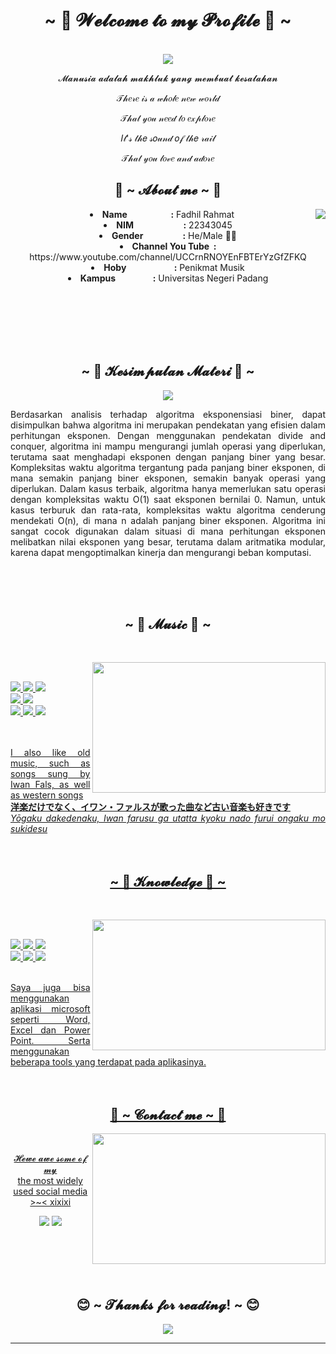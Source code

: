 <body>
  <center>
<h1 align="center">~ 🍎 𝓦𝓮𝓵𝓬𝓸𝓶𝓮 𝓽𝓸 𝓶𝔂 𝓟𝓻𝓸𝓯𝓲𝓵𝓮 🍎 ~</h1>
<br>
<div align="center">
<!-- <a href="https://discord.com/users/202740603790819328" > -->
  <a href="https://github.com/Fadhil-22343045" >
   <img src="https://steamuserimages-a.akamaihd.net/ugc/103978299291748839/CAF78B33E4D89E933E3B00071A2AF1C83E688BEB/?imw=5000&imh=5000&ima=fit&impolicy=Letterbox&imcolor=%23000000&letterbox=false"/>
  </a>
    <br>
  <p>𝓜𝓪𝓷𝓾𝓼𝓲𝓪 𝓪𝓭𝓪𝓵𝓪𝓱 𝓶𝓪𝓴𝓱𝓵𝓾𝓴 𝔂𝓪𝓷𝓰 𝓶𝓮𝓶𝓫𝓾𝓪𝓽 𝓴𝓮𝓼𝓪𝓵𝓪𝓱𝓪𝓷</p>
  <p>𝒯𝒽𝑒𝓇𝑒 𝒾𝓈 𝒶 𝓌𝒽𝑜𝓁𝑒 𝓃𝑒𝓌 𝓌𝑜𝓇𝓁𝒹</p>
  <p>𝒯𝒽𝒶𝓉 𝓎𝑜𝓊 𝓃𝑒𝑒𝒹 𝓉𝑜 𝑒𝓍𝓅𝓁𝑜𝓇𝑒</p>
  <p>𝐼𝓉'𝓈 𝓉𝒽𝑒 𝓈𝑜𝓊𝓃𝒹 𝑜𝒻 𝓉𝒽𝑒 𝓇𝒶𝒾𝓁</p>
<p>𝒯𝒽𝒶𝓉 𝓎𝑜𝓊 𝓁𝑜𝓋𝑒 𝒶𝓃𝒹 𝒶𝒹𝑜𝓇𝑒</p>
  
</div>
    <div align="center">
<!-- <img src="https://i.imgur.com/jx17oHT.gif"> -->
      </div>
<div>
<h2 align="center"> 🦊 ~ 𝓐𝓫𝓸𝓾𝓽 𝓶𝓮 ~ 🦊 </h2>
  <div align="center">
<img src="https://i.pinimg.com/originals/f0/f0/d9/f0f0d932d6e39c7af5aa305cbd8da735.gif" align="right">
  </div>
<li>
  <b>Name &nbsp&nbsp&nbsp&nbsp&nbsp&nbsp&nbsp&nbsp&nbsp&nbsp&nbsp&nbsp&nbsp&nbsp&nbsp&nbsp&nbsp&nbsp&nbsp&nbsp:</b> Fadhil Rahmat
</li>
<li>
  <b>NIM  &nbsp&nbsp&nbsp&nbsp&nbsp&nbsp&nbsp&nbsp&nbsp&nbsp&nbsp&nbsp&nbsp&nbsp&nbsp&nbsp&nbsp&nbsp&nbsp&nbsp&nbsp&nbsp&nbsp:</b> 22343045
</li>
<li>
  <b>Gender &nbsp&nbsp&nbsp&nbsp&nbsp&nbsp&nbsp&nbsp&nbsp&nbsp&nbsp&nbsp&nbsp&nbsp&nbsp&nbsp&nbsp&nbsp:</b> He/Male 🏳️‍⚧️
</li>
<li>
  <b>Channel You Tube &nbsp:</b> https://www.youtube.com/channel/UCCrnRNOYEnFBTErYzGfZFKQ
</li>
<li>
  <b>Hoby &nbsp&nbsp&nbsp&nbsp&nbsp&nbsp&nbsp&nbsp&nbsp&nbsp&nbsp&nbsp&nbsp&nbsp&nbsp&nbsp&nbsp&nbsp&nbsp&nbsp&nbsp&nbsp:</b> Penikmat Musik
</li>
<li>
  <b>Kampus &nbsp&nbsp&nbsp&nbsp&nbsp&nbsp&nbsp&nbsp&nbsp&nbsp&nbsp&nbsp&nbsp&nbsp&nbsp&nbsp&nbsp:</b> Universitas Negeri Padang
</li>

<br><br><br><br><br>
</div>

<div>
<h2 align="center">            ~ 📇 𝓚𝓮𝓼𝓲𝓶𝓹𝓾𝓵𝓪𝓷 𝓜𝓪𝓽𝓮𝓻𝓲 📇 ~</h2>
<div align="center">
   <img src="https://i.pinimg.com/originals/23/6b/8e/236b8e069fbcd3215eb9dea139ebe26e.gif"/></div>
<div align="justify">
<p>
Berdasarkan analisis terhadap algoritma eksponensiasi biner, dapat disimpulkan bahwa algoritma ini merupakan pendekatan yang efisien dalam perhitungan eksponen. Dengan menggunakan pendekatan divide and conquer, algoritma ini mampu mengurangi jumlah operasi yang diperlukan, terutama saat menghadapi eksponen dengan panjang biner yang besar. Kompleksitas waktu algoritma tergantung pada panjang biner eksponen, di mana semakin panjang biner eksponen, semakin banyak operasi yang diperlukan. Dalam kasus terbaik, algoritma hanya memerlukan satu operasi dengan kompleksitas waktu O(1) saat eksponen bernilai 0. Namun, untuk kasus terburuk dan rata-rata, kompleksitas waktu algoritma cenderung mendekati O(n), di mana n adalah panjang biner eksponen. Algoritma ini sangat cocok digunakan dalam situasi di mana perhitungan eksponen melibatkan nilai eksponen yang besar, terutama dalam aritmatika modular, karena dapat mengoptimalkan kinerja dan mengurangi beban komputasi.
 </p>
<br><br><br>
   
<div>
<h2 align="center">            ~ 🎵 𝓜𝓾𝓼𝓲𝓬 🎵 ~</h2>
 <br>
<p>
  <div align="center">
<img src="https://i.pinimg.com/originals/df/d4/57/dfd457dedf4952edb906f4cd4d8f3098.gif" align="right"  width="373.5px" height="208.5px">
  </div>
</div>
<div>
  <br>
<p align="left"><a href="https://www.youtube.com/watch?v=avKllqKrTic" target="_blank"><img src="https://img.shields.io/badge/PEJCast%20-%2331A8FF.svg?&style=for-the-badge&logo=youtube&logoColor=red"/> <a href="https://youtu.be/JvGpGRzJ38U?si=9aG79Xqj85AfPOxf" target="_blank"><img src="https://img.shields.io/badge/JKT48%20Seventeen%20-gold.svg?&style=for-the-badge&logo=youtube&logoColor=red"/> <a href="https://youtu.be/GYZpknfi5YQ?si=Zb4ZZGf7-9W9WDVo" target="_blank"><img src="https://img.shields.io/badge/Pesawat%20Kertas%20JKT48%20-skyblue.svg?&style=for-the-badge&logo=youtube&logoColor=red"/><br>
  <a href="https://youtu.be/Jb6Zlg30rgk?si=-IlVt56lygwDU21U" target="_blank"><img src="https://img.shields.io/badge/絆ノ奇跡%20-black.svg?&style=for-the-badge&logo=youtube&logoColor=red"/> <a href="https://youtu.be/GgwUenaQqlM?si=P0YdUMpwHeDYI1wN" target="_blank"><img src="https://img.shields.io/badge/hero%20too%20-%2331A8FF.svg?&style=for-the-badge&logo=youtube&logoColor=red"/><br>
 <a href="https://www.youtube.com/@JonIQ7" target="_blank"><img src="https://img.shields.io/badge/IQ7%20-%2343853D.svg?&style=for-the-badge&logo=youtube&logoColor=red"/> <a href="https://www.youtube.com/@alurceritahorror" target="_blank"><img src="https://img.shields.io/badge/scary%20stories%20-%23323330.svg?&style=for-the-badge&logo=youtube&logoColor=red"/>  <a href="https://www.youtube.com/@removie" target="_blank"><img src="https://img.shields.io/badge/removie%20-%23F7DF1E.svg?&style=for-the-badge&logo=youtube&logoColor=red"/> <br><br>
   </p>
<br>I also like old music, such as songs sung by Iwan Fals, as well as western songs <br>
<b>洋楽だけでなく、イワン・ファルスが歌った曲など古い音楽も好きです</b> <br>
<i>Yōgaku dakedenaku, Iwan farusu ga utatta kyoku nado furui ongaku mo sukidesu</i>
<br><br><br>
<div>
<h2 align="center">            ~ 📇 𝓚𝓷𝓸𝔀𝓵𝓮𝓭𝓰𝓮 📇 ~</h2>
 <br>
<p>
  <div align="center">
<img src="https://media.giphy.com/media/3MTQxYZeiDm12/giphy.gif" align="right"  width="373.5px" height="208.5px">
  </div>
</div>
<div>
  <br>
<p align="left"><a href="https://drive.google.com/file/d/1rAq01FCxI0cWDk2fmWrdf2GB8aVv4vgn/view" target="_blank"><img src="https://img.shields.io/badge/adobe%20photoshop%20-%2331A8FF.svg?&style=for-the-badge&logo=adobe%20photoshop&logoColor=white"/> <a href="https://sourceforge.net/projects/orwelldevcpp/" target="_blank"><img src="https://img.shields.io/badge/devcpp%20-%23F05033.svg?&style=for-the-badge&logo=C&logoColor=white"/> <a href="https://www.python.org/downloads/" target="_blank"><img src="https://img.shields.io/badge/python%20-%23323330.svg?&style=for-the-badge&logo=python&logoColor=%23F7DF1E"/> <br>
 <a href="https://kusonime.com/" target="_blank"><img src="https://img.shields.io/badge/Kusonime%20-black.svg?&style=for-the-badge&logo=youtube&logoColor=white"/> <a href="https://www.w3schools.com/html/" target="_blank"><img src="https://img.shields.io/badge/html5%20-%23E34F26.svg?&style=for-the-badge&logo=html5&logoColor=white"/> <a href="https://www.w3schools.com/css/" target="_blank"><img src="https://img.shields.io/badge/css3%20-%231572B6.svg?&style=for-the-badge&logo=css3&logoColor=white"/><br><br>
   </p>
Saya juga bisa menggunakan aplikasi microsoft seperti Word, Excel dan Power Point. Serta menggunakan beberapa tools yang terdapat pada aplikasinya.
<br><br><br>
<h2 align="center">           📝 ~ 𝓒𝓸𝓷𝓽𝓪𝓬𝓽 𝓶𝓮 ~ 📝</h2>
  <div align="center">
<img src="https://giffiles.alphacoders.com/297/2970.gif" align="right" width="373.5px" height="208.5px">
  </div>
<br>
<p align="center">𝓗𝓮𝔀𝓮 𝓪𝔀𝓮 𝓼𝓸𝓶𝓮 𝓸𝓯 𝓶𝔂 <br>
the most widely used social media >~< xixixi</p>
<p align="center"><a href="https://www.youtube.com/channel/UCCrnRNOYEnFBTErYzGfZFKQ" target="_blank"><img src="https://img.shields.io/badge/You%20tube%20-%231DA1F2.svg?&style=for-the-badge&logo=YouTube&logoColor=red"/></a> <a href="https://www.instagram.com/fasquad_fr4/" target="_blank"><img src="https://img.shields.io/badge/Instagram%20-%237289DA.svg?&style=for-the-badge&logo=instagram&logoColor=red"/></a></p>
</div>
<br>
<div>
  <br><br><br>

<h2 align="center">😊 ~ 𝓣𝓱𝓪𝓷𝓴𝓼 𝓯𝓸𝓻 𝓻𝓮𝓪𝓭𝓲𝓷𝓰! ~ 😊</h2>
<div align="center">
<img src="https://media.tenor.com/mxUNCGs_GsgAAAAC/anime-black-butler.gif">
</div>
<hr>
</div>
</div>
    </center>
</body>
